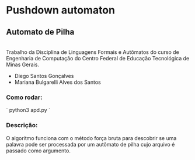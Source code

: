 # Pushdown automaton

<h2>Automato de Pilha</h2>
<br>
Trabalho da Disciplina de Linguagens Formais e Autômatos do curso de Engenharia de Computação do Centro Federal de Educação Tecnológica de Minas Gerais.

<ul>
<li>Diego Santos Gonçalves</li>
<li>Mariana Bulgarelli Alves dos Santos</li>
</ul>

<h3>Como rodar:</h3>
`
python3 apd.py <nome_arquivo.json> `

<h3>Descrição:</h3>
O algoritmo funciona com o método força bruta para descobrir se uma palavra pode ser processada por um autômato de pilha cujo arquivo é passado como argumento.

